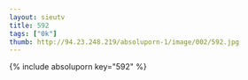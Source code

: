 ```yaml
--- 
layout: sieutv
title: 592
tags: ["0k"]
thumb: http://94.23.248.219/absoluporn-1/image/002/592.jpg
---
```

{% include absoluporn key="592" %} 
